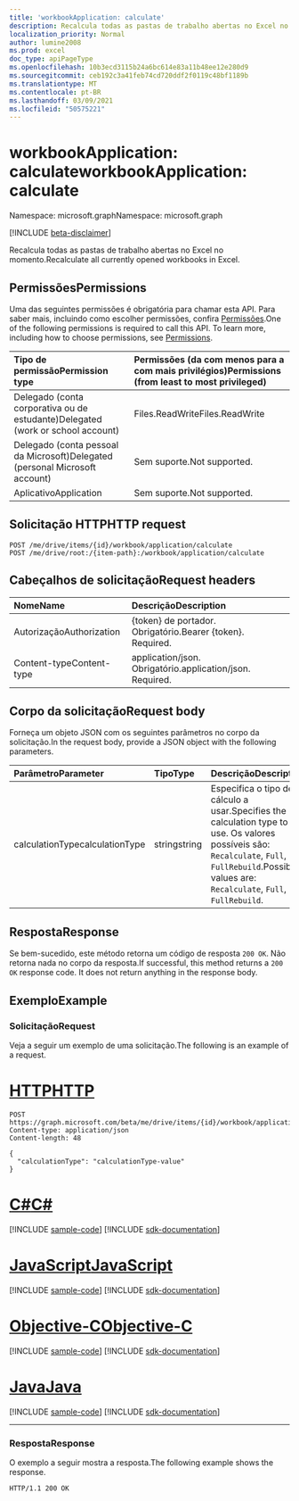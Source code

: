 ```yaml
---
title: 'workbookApplication: calculate'
description: Recalcula todas as pastas de trabalho abertas no Excel no momento.
localization_priority: Normal
author: lumine2008
ms.prod: excel
doc_type: apiPageType
ms.openlocfilehash: 10b3ecd3115b24a6bc614e83a11b48ee12e280d9
ms.sourcegitcommit: ceb192c3a41feb74cd720ddf2f0119c48bf1189b
ms.translationtype: MT
ms.contentlocale: pt-BR
ms.lasthandoff: 03/09/2021
ms.locfileid: "50575221"
---
```

# <a name="workbookapplication-calculate"></a><span data-ttu-id="d7ca3-103">workbookApplication: calculate</span><span class="sxs-lookup"><span data-stu-id="d7ca3-103">workbookApplication: calculate</span></span>

<span data-ttu-id="d7ca3-104">Namespace: microsoft.graph</span><span class="sxs-lookup"><span data-stu-id="d7ca3-104">Namespace: microsoft.graph</span></span>

[!INCLUDE [beta-disclaimer](../../includes/beta-disclaimer.md)]

<span data-ttu-id="d7ca3-105">Recalcula todas as pastas de trabalho abertas no Excel no momento.</span><span class="sxs-lookup"><span data-stu-id="d7ca3-105">Recalculate all currently opened workbooks in Excel.</span></span>

## <a name="permissions"></a><span data-ttu-id="d7ca3-106">Permissões</span><span class="sxs-lookup"><span data-stu-id="d7ca3-106">Permissions</span></span>
<span data-ttu-id="d7ca3-p101">Uma das seguintes permissões é obrigatória para chamar esta API. Para saber mais, incluindo como escolher permissões, confira [Permissões](/graph/permissions-reference).</span><span class="sxs-lookup"><span data-stu-id="d7ca3-p101">One of the following permissions is required to call this API. To learn more, including how to choose permissions, see [Permissions](/graph/permissions-reference).</span></span>

|<span data-ttu-id="d7ca3-109">Tipo de permissão</span><span class="sxs-lookup"><span data-stu-id="d7ca3-109">Permission type</span></span>      | <span data-ttu-id="d7ca3-110">Permissões (da com menos para a com mais privilégios)</span><span class="sxs-lookup"><span data-stu-id="d7ca3-110">Permissions (from least to most privileged)</span></span>              |
|:--------------------|:---------------------------------------------------------|
|<span data-ttu-id="d7ca3-111">Delegado (conta corporativa ou de estudante)</span><span class="sxs-lookup"><span data-stu-id="d7ca3-111">Delegated (work or school account)</span></span> | <span data-ttu-id="d7ca3-112">Files.ReadWrite</span><span class="sxs-lookup"><span data-stu-id="d7ca3-112">Files.ReadWrite</span></span>     |
|<span data-ttu-id="d7ca3-113">Delegado (conta pessoal da Microsoft)</span><span class="sxs-lookup"><span data-stu-id="d7ca3-113">Delegated (personal Microsoft account)</span></span> | <span data-ttu-id="d7ca3-114">Sem suporte.</span><span class="sxs-lookup"><span data-stu-id="d7ca3-114">Not supported.</span></span>    |
|<span data-ttu-id="d7ca3-115">Aplicativo</span><span class="sxs-lookup"><span data-stu-id="d7ca3-115">Application</span></span> | <span data-ttu-id="d7ca3-116">Sem suporte.</span><span class="sxs-lookup"><span data-stu-id="d7ca3-116">Not supported.</span></span> |

## <a name="http-request"></a><span data-ttu-id="d7ca3-117">Solicitação HTTP</span><span class="sxs-lookup"><span data-stu-id="d7ca3-117">HTTP request</span></span>
<!-- { "blockType": "ignored" } -->
```http
POST /me/drive/items/{id}/workbook/application/calculate
POST /me/drive/root:/{item-path}:/workbook/application/calculate

```
## <a name="request-headers"></a><span data-ttu-id="d7ca3-118">Cabeçalhos de solicitação</span><span class="sxs-lookup"><span data-stu-id="d7ca3-118">Request headers</span></span>
| <span data-ttu-id="d7ca3-119">Nome</span><span class="sxs-lookup"><span data-stu-id="d7ca3-119">Name</span></span>       | <span data-ttu-id="d7ca3-120">Descrição</span><span class="sxs-lookup"><span data-stu-id="d7ca3-120">Description</span></span>|
|:---------------|:----------|
| <span data-ttu-id="d7ca3-121">Autorização</span><span class="sxs-lookup"><span data-stu-id="d7ca3-121">Authorization</span></span>  | <span data-ttu-id="d7ca3-p102">{token} de portador. Obrigatório.</span><span class="sxs-lookup"><span data-stu-id="d7ca3-p102">Bearer {token}. Required.</span></span> |
| <span data-ttu-id="d7ca3-124">Content-type</span><span class="sxs-lookup"><span data-stu-id="d7ca3-124">Content-type</span></span> | <span data-ttu-id="d7ca3-p103">application/json. Obrigatório.</span><span class="sxs-lookup"><span data-stu-id="d7ca3-p103">application/json. Required.</span></span> |

## <a name="request-body"></a><span data-ttu-id="d7ca3-127">Corpo da solicitação</span><span class="sxs-lookup"><span data-stu-id="d7ca3-127">Request body</span></span>
<span data-ttu-id="d7ca3-128">Forneça um objeto JSON com os seguintes parâmetros no corpo da solicitação.</span><span class="sxs-lookup"><span data-stu-id="d7ca3-128">In the request body, provide a JSON object with the following parameters.</span></span>

| <span data-ttu-id="d7ca3-129">Parâmetro</span><span class="sxs-lookup"><span data-stu-id="d7ca3-129">Parameter</span></span>    | <span data-ttu-id="d7ca3-130">Tipo</span><span class="sxs-lookup"><span data-stu-id="d7ca3-130">Type</span></span>   |<span data-ttu-id="d7ca3-131">Descrição</span><span class="sxs-lookup"><span data-stu-id="d7ca3-131">Description</span></span>|
|:---------------|:--------|:----------|
|<span data-ttu-id="d7ca3-132">calculationType</span><span class="sxs-lookup"><span data-stu-id="d7ca3-132">calculationType</span></span>|<span data-ttu-id="d7ca3-133">string</span><span class="sxs-lookup"><span data-stu-id="d7ca3-133">string</span></span>|<span data-ttu-id="d7ca3-134">Especifica o tipo de cálculo a usar.</span><span class="sxs-lookup"><span data-stu-id="d7ca3-134">Specifies the calculation type to use.</span></span>  <span data-ttu-id="d7ca3-135">Os valores possíveis são: `Recalculate`, `Full`, `FullRebuild`.</span><span class="sxs-lookup"><span data-stu-id="d7ca3-135">Possible values are: `Recalculate`, `Full`, `FullRebuild`.</span></span>|

## <a name="response"></a><span data-ttu-id="d7ca3-136">Resposta</span><span class="sxs-lookup"><span data-stu-id="d7ca3-136">Response</span></span>

<span data-ttu-id="d7ca3-p105">Se bem-sucedido, este método retorna um código de resposta `200 OK`. Não retorna nada no corpo da resposta.</span><span class="sxs-lookup"><span data-stu-id="d7ca3-p105">If successful, this method returns a `200 OK` response code. It does not return anything in the response body.</span></span>

## <a name="example"></a><span data-ttu-id="d7ca3-139">Exemplo</span><span class="sxs-lookup"><span data-stu-id="d7ca3-139">Example</span></span>

### <a name="request"></a><span data-ttu-id="d7ca3-140">Solicitação</span><span class="sxs-lookup"><span data-stu-id="d7ca3-140">Request</span></span>
<span data-ttu-id="d7ca3-141">Veja a seguir um exemplo de uma solicitação.</span><span class="sxs-lookup"><span data-stu-id="d7ca3-141">The following is an example of a request.</span></span>

# <a name="http"></a>[<span data-ttu-id="d7ca3-142">HTTP</span><span class="sxs-lookup"><span data-stu-id="d7ca3-142">HTTP</span></span>](#tab/http)
<!-- {
  "blockType": "request",
  "name": "workbookApplication_calculate"
}-->
```http
POST https://graph.microsoft.com/beta/me/drive/items/{id}/workbook/application/calculate
Content-type: application/json
Content-length: 48

{
  "calculationType": "calculationType-value"
}
```
# <a name="c"></a>[<span data-ttu-id="d7ca3-143">C#</span><span class="sxs-lookup"><span data-stu-id="d7ca3-143">C#</span></span>](#tab/csharp)
[!INCLUDE [sample-code](../includes/snippets/csharp/workbookapplication-calculate-csharp-snippets.md)]
[!INCLUDE [sdk-documentation](../includes/snippets/snippets-sdk-documentation-link.md)]

# <a name="javascript"></a>[<span data-ttu-id="d7ca3-144">JavaScript</span><span class="sxs-lookup"><span data-stu-id="d7ca3-144">JavaScript</span></span>](#tab/javascript)
[!INCLUDE [sample-code](../includes/snippets/javascript/workbookapplication-calculate-javascript-snippets.md)]
[!INCLUDE [sdk-documentation](../includes/snippets/snippets-sdk-documentation-link.md)]

# <a name="objective-c"></a>[<span data-ttu-id="d7ca3-145">Objective-C</span><span class="sxs-lookup"><span data-stu-id="d7ca3-145">Objective-C</span></span>](#tab/objc)
[!INCLUDE [sample-code](../includes/snippets/objc/workbookapplication-calculate-objc-snippets.md)]
[!INCLUDE [sdk-documentation](../includes/snippets/snippets-sdk-documentation-link.md)]

# <a name="java"></a>[<span data-ttu-id="d7ca3-146">Java</span><span class="sxs-lookup"><span data-stu-id="d7ca3-146">Java</span></span>](#tab/java)
[!INCLUDE [sample-code](../includes/snippets/java/workbookapplication-calculate-java-snippets.md)]
[!INCLUDE [sdk-documentation](../includes/snippets/snippets-sdk-documentation-link.md)]

---


### <a name="response"></a><span data-ttu-id="d7ca3-147">Resposta</span><span class="sxs-lookup"><span data-stu-id="d7ca3-147">Response</span></span>
<span data-ttu-id="d7ca3-148">O exemplo a seguir mostra a resposta.</span><span class="sxs-lookup"><span data-stu-id="d7ca3-148">The following example shows the response.</span></span>

<!-- {
  "blockType": "response",
  "truncated": true,
  "@odata.type": "microsoft.graph.none"
} -->

```http
HTTP/1.1 200 OK
```

<!-- uuid: 8fcb5dbc-d5aa-4681-8e31-b001d5168d79
2015-10-25 14:57:30 UTC -->
<!--
{
  "type": "#page.annotation",
  "description": "workbookApplication: calculate",
  "keywords": "",
  "section": "documentation",
  "tocPath": "",
  "suppressions": [
  ]
}
-->


